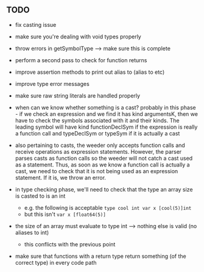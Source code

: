 

## TODO
- fix casting issue
- make sure you're dealing with void types properly
- throw errors in getSymbolType --> make sure this is complete
- perform a second pass to check for function returns

- improve assertion methods to print out alias to (alias to etc)
- improve type error messages
- make sure raw string literals are handled properly


- when can we know whether something is a cast? probably in this phase - if we check an expression and we find it has kind argumentsK, then we have to check the symbols associated with it and their kinds. The leading symbol will have kind functionDeclSym if the expression is really a function call and typeDeclSym or typeSym if it is actually a cast
- also pertaining to casts, the weeder only accepts function calls and receive operations as expression statements. However, the parser parses casts as function calls so the weeder will not catch a cast used as a statement. Thus, as soon as we know a function call is actually a cast, we need to check that it is not being used as an expression statement. If it is, we throw an error.
- in type checking phase, we'll need to check that the type an array size is casted to is an int
    - e.g. the following is acceptable
        `type cool int
        var x [cool(5)]int`
    - but this isn't
        `var x [float64(5)]`
- the size of an array must evaluate to type int --> nothing else is valid (no aliases to int)
    - this conflicts with the previous point
- make sure that functions with a return type return something (of the correct type) in every code path
